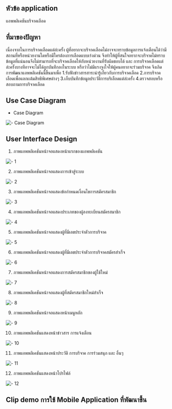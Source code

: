 ## หัวข้อ application 
แอพพลิเคชันบริจาคเลือด

## ที่มาของปัญหา
เนื่องจากในการบริจาคเลือดแต่ล่ะครั้ง ผู้ที่อยากจะบริจาคเลือดไม่อาจจะทราบข้อมูลการแจ้งเตือนได้ว่ามีสถานที่หรือหน่วยงานใดหรือมีใครต้องการเลือดแบบเร่งด่วน จึงทำให้ผู้ที่สนใจอยากจะบริจาคไม่ทราบข้อมูลที่แน่นอนจึงไม่สามารถที่จะบริจาคเลือดให้กับหน่วยงานที่รับผิดชอบได้ และ การบริจาคเลือดแต่ล่ะครั้งบางทีอาจจะไม่ได้ถูกบันทึกลงในระบบ หรือว่าไม่มีแรงจูงใจให้ผู้คนอยากจะร่วมบริจาค จึงเกิดการพัฒนาแอพพลิเคชันนี้ขึ้นมาเพื่อ 
  1.รับฟังข่าวสารสาระน่ารู้เกี่ยวกับการบริจาคเลือด 
  2.การบริจาคเลือดเพื่อแลกเเต้มสิทธิพิเศษต่างๆ
  3.เก็บบันทึกข้อมูลประวัติการบริเลือดแต่ล่ะครั้ง
  4.ตรวจสอบหรือสอบถามการบริจาคเลือด
## Use Case Diagram
 - Case Diagram

![- Case Diagram](https://user-images.githubusercontent.com/86650010/160188403-c086672f-805d-4a33-a91f-bcd564367b57.png)

## User Interface Design

1. ภาพแอพพลิเคชันหน้าจอแสดงหน้าแรกของแอพพลิเคชัน

![- 1](https://cdn.discordapp.com/attachments/900046829708804146/957009767040155648/1.png)

2. ภาพแอพพลิเคชันหน้าจอแสดงการเข้าสู่ระบบ

![- 2](https://cdn.discordapp.com/attachments/900046829708804146/957013267291725864/2.png)

3. ภาพแอพพลิเคชันหน้าจอแสดงข้อกำหนดเงื่อนไขการสมัครสมาชิก

![- 3](https://cdn.discordapp.com/attachments/900046829708804146/957014560911523860/3.png)

4. ภาพแอพพลิเคชันหน้าจอแสดงประเภทของผู้ลงทะเบียนสมัครสมาชิก

![- 4](https://cdn.discordapp.com/attachments/900046829708804146/957015541816631407/4.png)

5. ภาพแอพพลิเคชันหน้าจอแสดงผู้ที่มีเลขประจำตัวการบริจาค

![- 5](https://cdn.discordapp.com/attachments/900046829708804146/957016387988107335/5.png)

6. ภาพแอพพลิเคชันหน้าจอแสดงผู้ที่มีเลขประจำตัวการบริจาคสมัครสำเร็จ

![- 6](https://cdn.discordapp.com/attachments/900046829708804146/957017180493455400/6.png)

7. ภาพแอพพลิเคชันหน้าจอแสดงการสมัครสมาชิกของผู้ใช้ใหม่

![- 7](https://cdn.discordapp.com/attachments/900046829708804146/957018189756252210/7.png)

8. ภาพแอพพลิเคชันหน้าจอแสดงผู้ที่สมัครสมาชิกใหม่สำเร็จ

![- 8](https://cdn.discordapp.com/attachments/900046829708804146/957017180493455400/6.png)

9. ภาพแอพพลิเคชันหน้าจอแสดงหน้าเมนูหลัก

![- 9](https://cdn.discordapp.com/attachments/900046829708804146/957019632303226890/8.png)

10. ภาพแอพพลิเคชันแสดงหน้าข่าวสาร การแจ้งเตือน

![- 10](https://cdn.discordapp.com/attachments/900046829708804146/957020375554867220/9.png)

11. ภาพแอพพลิเคชันแสดงหน้าประวัติ การบริจาค การร่วมสนุก และ อื่นๆ

![- 11](https://cdn.discordapp.com/attachments/900046829708804146/957020948844937257/10.png)

12. ภาพแอพพลิเคชันแสดงหน้าโปรไฟล์ 

![- 12](https://cdn.discordapp.com/attachments/900046829708804146/957021460390637568/11.png)



## Clip demo การใช้ Mobile Application ที่พัฒนาขึ้น
